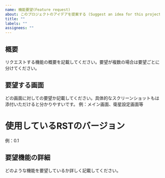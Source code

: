 ```yaml
---
name: 機能要望(Feature request)
about: このプロジェクトのアイデアを提案する (Suggest an idea for this project）
title: ""
labels: ""
assignees: ""
---
```


## 概要

リクエストする機能の概要を記載してください。要望が複数の場合は要望ごとに分けてください。

## 要望する画面

どの画面に対しての要望か記載してください。具体的なスクリーンショットもは添付いただけると分かりやすいです。
例：メイン画面、衛星設定画面等

# 使用しているRSTのバージョン

例：0.1

## 要望機能の詳細

どのような機能を要望しているか詳しく記載してください。
